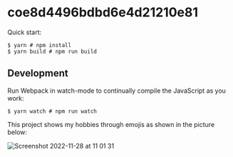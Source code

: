 # coe8d4496bdbd6e4d21210e81

Quick start:

```
$ yarn # npm install
$ yarn build # npm run build
```

## Development

Run Webpack in watch-mode to continually compile the JavaScript as you work:

```
$ yarn watch # npm run watch
```

This project shows my hobbies through emojis as shown in the picture below:

![Screenshot 2022-11-28 at 11 01 31](https://user-images.githubusercontent.com/39240271/204250062-3f44d2c9-f70f-42ef-b39c-2bfdccc4ef01.png)
